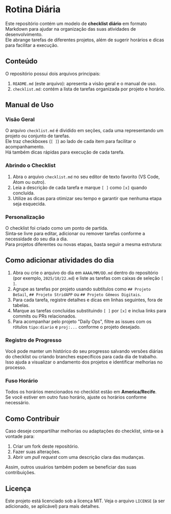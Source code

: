 # Rotina Diária

Este repositório contém um modelo de **checklist diário** em formato Markdown para ajudar na organização das suas atividades de desenvolvimento.  
Ele abrange tarefas de diferentes projetos, além de sugerir horários e dicas para facilitar a execução.

## Conteúdo

O repositório possui dois arquivos principais:

1. `README.md` (este arquivo): apresenta a visão geral e o manual de uso.  
2. `checklist.md`: contém a lista de tarefas organizada por projeto e horário.

## Manual de Uso

### Visão Geral

O arquivo `checklist.md` é dividido em seções, cada uma representando um projeto ou conjunto de tarefas.  
Ele traz checkboxes (`[ ]`) ao lado de cada item para facilitar o acompanhamento.  
Há também dicas rápidas para execução de cada tarefa.

### Abrindo o Checklist

1. Abra o arquivo `checklist.md` no seu editor de texto favorito (VS Code, Atom ou outro).  
2. Leia a descrição de cada tarefa e marque `[ ]` como `[x]` quando concluída.  
3. Utilize as dicas para otimizar seu tempo e garantir que nenhuma etapa seja esquecida.

### Personalização

O checklist foi criado como um ponto de partida.  
Sinta‑se livre para editar, adicionar ou remover tarefas conforme a necessidade do seu dia a dia.  
Para projetos diferentes ou novas etapas, basta seguir a mesma estrutura:

## Como adicionar atividades do dia

1. Abra ou crie o arquivo do dia em `AAAA/MM/DD.md` dentro do repositório (por exemplo, `2025/10/22.md`) e liste as tarefas com caixas de seleção `[ ]`.
2. Agrupe as tarefas por projeto usando subtítulos como `## Projeto BeSail`, `## Projeto StridAPP` ou `## Projeto Gêmeos Digitais`.
3. Para cada tarefa, registre detalhes e dicas em linhas seguintes, fora de tabelas.
4. Marque as tarefas concluídas substituindo `[ ]` por `[x]` e inclua links para commits ou PRs relacionados.
5. Para acompanhar pelo projeto "Daily Ops", filtre as issues com os rótulos `tipo:diario` e `proj:...` conforme o projeto desejado.
### Registro de Progresso

Você pode manter um histórico do seu progresso salvando versões diárias do checklist ou criando branches específicos para cada dia de trabalho.  
Isso ajuda a visualizar o andamento dos projetos e identificar melhorias no processo.

### Fuso Horário

Todos os horários mencionados no checklist estão em **America/Recife**.  
Se você estiver em outro fuso horário, ajuste os horários conforme necessário.

## Como Contribuir

Caso deseje compartilhar melhorias ou adaptações do checklist, sinta‑se à vontade para:

1. Criar um fork deste repositório.  
2. Fazer suas alterações.  
3. Abrir um *pull request* com uma descrição clara das mudanças.  

Assim, outros usuários também podem se beneficiar das suas contribuições.

## Licença

Este projeto está licenciado sob a licença MIT. Veja o arquivo `LICENSE` (a ser adicionado, se aplicável) para mais detalhes.
